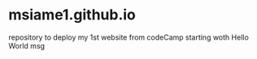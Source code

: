 # msiame1.github.io
repository to deploy my 1st website from codeCamp
starting woth Hello World msg
